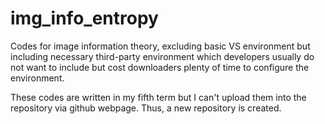 # img_info_entropy

Codes for image information theory, excluding basic VS environment but including necessary third-party environment which developers usually do not want to include but cost downloaders plenty of time to configure the environment. 

These codes are written in my fifth term but I can't upload them into the repository via github webpage. Thus, a new repository is created. 
